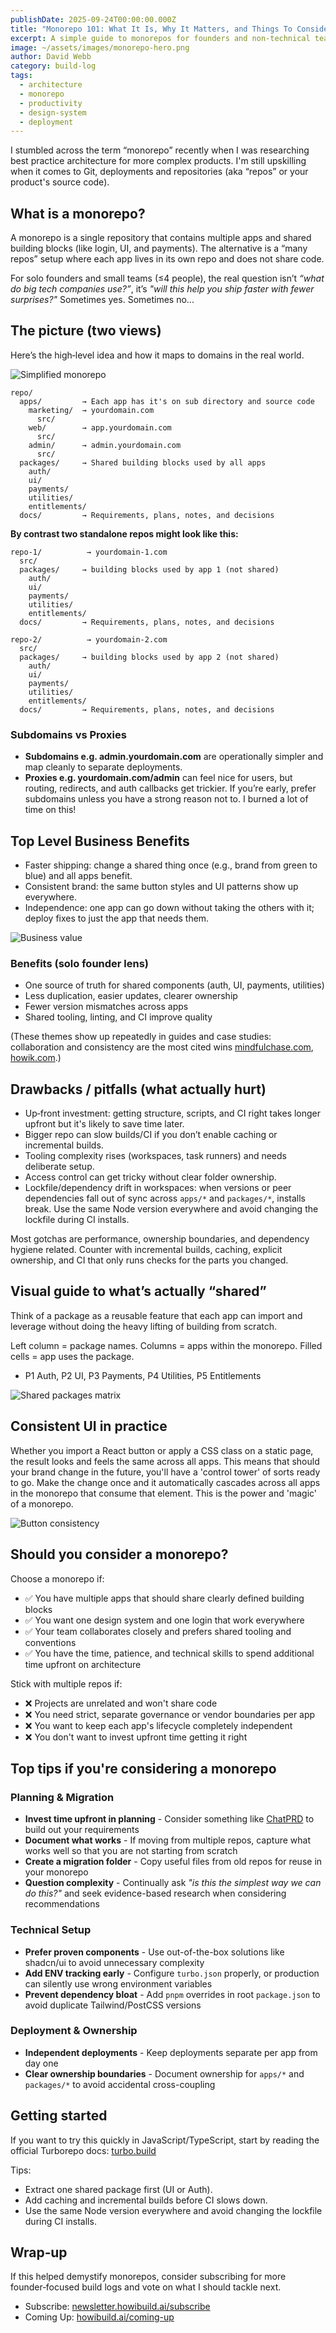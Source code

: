 ```yaml
---
publishDate: 2025-09-24T00:00:00.000Z
title: "Monorepo 101: What It Is, Why It Matters, and Things To Consider"
excerpt: A simple guide to monorepos for founders and non‑technical teammates. What a monorepo is, when it helps, when it hurts, and how to wrap your head around it conceptually.
image: ~/assets/images/monorepo-hero.png
author: David Webb
category: build-log
tags:
  - architecture
  - monorepo
  - productivity
  - design-system
  - deployment
---
```


I stumbled across the term “monorepo” recently when I was researching best practice architecture for more complex products. I'm still upskilling when it comes to Git, deployments and repositories (aka “repos” or your product's source code).

## What is a monorepo?

A monorepo is a single repository that contains multiple apps and shared building blocks (like login, UI, and payments). The alternative is a “many repos” setup where each app lives in its own repo and does not share code.

For solo founders and small teams (≤4 people), the real question isn’t _“what do big tech companies use?”_, it’s _"will this help you ship faster with fewer surprises?"_ Sometimes yes. Sometimes no...

## The picture (two views)

Here’s the high‑level idea and how it maps to domains in the real world.

![Simplified monorepo](~/assets/images/simplified-monorepo.svg)

```text
repo/
  apps/         → Each app has it's on sub directory and source code
    marketing/  → yourdomain.com
      src/
    web/        → app.yourdomain.com
      src/
    admin/      → admin.yourdomain.com
      src/
  packages/     → Shared building blocks used by all apps
    auth/
    ui/
    payments/
    utilities/
    entitlements/
  docs/         → Requirements, plans, notes, and decisions
```

**By contrast two standalone repos might look like this:**
```text
repo-1/          → yourdomain-1.com
  src/
  packages/     → building blocks used by app 1 (not shared)
    auth/
    ui/
    payments/
    utilities/
    entitlements/
  docs/         → Requirements, plans, notes, and decisions

repo-2/          → yourdomain-2.com
  src/
  packages/     → building blocks used by app 2 (not shared)
    auth/
    ui/
    payments/
    utilities/
    entitlements/
  docs/         → Requirements, plans, notes, and decisions
```

### Subdomains vs Proxies
- **Subdomains e.g. admin.yourdomain.com** are operationally simpler and map cleanly to separate deployments.
- **Proxies e.g. yourdomain.com/admin** can feel nice for users, but routing, redirects, and auth callbacks get trickier. If you’re early, prefer subdomains unless you have a strong reason not to. I burned a lot of time on this!

## Top Level Business Benefits

- Faster shipping: change a shared thing once (e.g., brand from green to blue) and all apps benefit.
- Consistent brand: the same button styles and UI patterns show up everywhere.
- Independence: one app can go down without taking the others with it; deploy fixes to just the app that needs them.

![Business value](~/assets/images/monorepo-business-value.svg)

### Benefits (solo founder lens)
- One source of truth for shared components (auth, UI, payments, utilities)
- Less duplication, easier updates, clearer ownership
- Fewer version mismatches across apps
- Shared tooling, linting, and CI improve quality

(These themes show up repeatedly in guides and case studies: collaboration and consistency are the most cited wins [mindfulchase.com](https://www.mindfulchase.com/deep-dives/monorepo-fundamentals-deep-dives-into-unified-codebases/getting-started-with-monorepo-architecture-best-practices-and-principles.html), [howik.com](https://howik.com/best-practices-for-javascript-monorepos).)

## Drawbacks / pitfalls (what actually hurt)
- Up‑front investment: getting structure, scripts, and CI right takes longer upfront but it's likely to save time later.
- Bigger repo can slow builds/CI if you don’t enable caching or incremental builds.
- Tooling complexity rises (workspaces, task runners) and needs deliberate setup.
- Access control can get tricky without clear folder ownership.
- Lockfile/dependency drift in workspaces: when versions or peer dependencies fall out of sync across `apps/*` and `packages/*`, installs break. Use the same Node version everywhere and avoid changing the lockfile during CI installs.

Most gotchas are performance, ownership boundaries, and dependency hygiene related. Counter with incremental builds, caching, explicit ownership, and CI that only runs checks for the parts you changed.

## Visual guide to what’s actually “shared”

Think of a package as a reusable feature that each app can import and leverage without doing the heavy lifting of building from scratch.

Left column = package names. Columns = apps within the monorepo. Filled cells = app uses the package.

- P1 Auth, P2 UI, P3 Payments, P4 Utilities, P5 Entitlements

![Shared packages matrix](~/assets/images/packages-matrix.svg)

## Consistent UI in practice

Whether you import a React button or apply a CSS class on a static page, the result looks and feels the same across all apps. This means that should your brand change in the future, you'll have a 'control tower' of sorts ready to go. Make the change once and it automatically cascades across all apps in the monorepo that consume that element. This is the power and 'magic' of a monorepo.

![Button consistency](~/assets/images/button-consistency.svg)

## Should you consider a monorepo?

Choose a monorepo if:
- ✅ You have multiple apps that should share clearly defined building blocks
- ✅ You want one design system and one login that work everywhere
- ✅ Your team collaborates closely and prefers shared tooling and conventions
- ✅ You have the time, patience, and technical skills to spend additional time upfront on architecture

Stick with multiple repos if:
- ❌ Projects are unrelated and won't share code
- ❌ You need strict, separate governance or vendor boundaries per app
- ❌ You want to keep each app's lifecycle completely independent
- ❌ You don't want to invest upfront time getting it right

## Top tips if you're considering a monorepo

### Planning & Migration
- **Invest time upfront in planning** - Consider something like [ChatPRD](https://chatprd.ai) to build out your requirements
- **Document what works** - If moving from multiple repos, capture what works well so that you are not starting from scratch
- **Create a migration folder** - Copy useful files from old repos for reuse in your monorepo
- **Question complexity** - Continually ask _"is this the simplest way we can do this?"_ and seek evidence-based research when considering recommendations

### Technical Setup
- **Prefer proven components** - Use out-of-the-box solutions like shadcn/ui to avoid unnecessary complexity
- **Add ENV tracking early** - Configure `turbo.json` properly, or production can silently use wrong environment variables
- **Prevent dependency bloat** - Add `pnpm` overrides in root `package.json` to avoid duplicate Tailwind/PostCSS versions

### Deployment & Ownership
- **Independent deployments** - Keep deployments separate per app from day one
- **Clear ownership boundaries** - Document ownership for `apps/*` and `packages/*` to avoid accidental cross-coupling

## Getting started

If you want to try this quickly in JavaScript/TypeScript, start by reading the official Turborepo docs: [turbo.build](https://turbo.build/)

Tips:
- Extract one shared package first (UI or Auth).
- Add caching and incremental builds before CI slows down.
- Use the same Node version everywhere and avoid changing the lockfile during CI installs.

## Wrap‑up

If this helped demystify monorepos, consider subscribing for more founder‑focused build logs and vote on what I should tackle next.

- Subscribe: [newsletter.howibuild.ai/subscribe](https://newsletter.howibuild.ai/subscribe)
- Coming Up: [howibuild.ai/coming-up](https://howibuild.ai/coming-up)